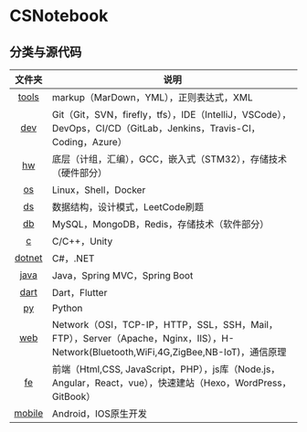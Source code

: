 # CSNotebook

## 分类与源代码

文件夹|说明
:--:|--
[tools](https://gitlab.com/cs-books/CSNotes/tree/master/csnotes/tools)|markup（MarDown，YML），正则表达式，XML
[dev](https://gitlab.com/cs-books/CSNotes/tree/master/csnotes/dev)|Git（Git，SVN，firefly，tfs），IDE（IntelliJ，VSCode），DevOps，CI/CD（GitLab，Jenkins，Travis-CI，Coding，Azure）
[hw](https://gitlab.com/cs-books/CSNotes/tree/master/csnotes/hw)|底层（计组，汇编），GCC，嵌入式（STM32），存储技术（硬件部分）
[os](https://gitlab.com/cs-books/CSNotes/tree/master/csnotes/os)|Linux，Shell，Docker
[ds](https://gitlab.com/cs-books/CSNotes/tree/master/csnotes/ds)|数据结构，设计模式，LeetCode刷题
[db](https://gitlab.com/cs-books/CSNotes/tree/master/csnotes/db)|MySQL，MongoDB，Redis，存储技术（软件部分）
[c](https://gitlab.com/cs-books/CSNotes/tree/master/csnotes/c)|C/C++，Unity
[dotnet](https://gitlab.com/cs-books/CSNotes/tree/master/csnotes/dotnet)|C#，.NET
[java](https://gitlab.com/cs-books/CSNotes/tree/master/csnotes/java)|Java，Spring MVC，Spring Boot
[dart](https://gitlab.com/cs-books/CSNotes/tree/master/csnotes/dart)|Dart，Flutter
[py](https://gitlab.com/cs-books/CSNotes/tree/master/csnotes/py)|Python
[web](https://gitlab.com/cs-books/CSNotes/tree/master/csnotes/web)|Network（OSI，TCP-IP，HTTP，SSL，SSH，Mail，FTP），Server（Apache，Nginx，IIS），H-Network(Bluetooth,WiFi,4G,ZigBee,NB-IoT)，通信原理
[fe](https://gitlab.com/cs-books/CSNotes/tree/master/csnotes/fe)|前端（Html,CSS, JavaScript，PHP），js库（Node.js，Angular，React，vue），快速建站（Hexo，WordPress，GitBook）
[mobile](https://gitlab.com/cs-books/CSNotes/tree/master/csnotes/mobile)|Android，IOS原生开发
